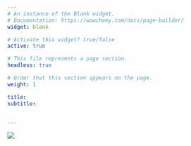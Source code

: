 ```yaml
---
# An instance of the Blank widget.
# Documentation: https://wowchemy.com/docs/page-builder/
widget: blank

# Activate this widget? true/false
active: true

# This file represents a page section.
headless: true

# Order that this section appears on the page.
weight: 1

title: 
subtitle: 


---
```

<style type="text/css">
    @keyframes scaleDraw {  /*定义关键帧、scaleDrew是需要绑定到选择器的关键帧名称*/
            0%{
                transform: scale(1);  /*开始为原始大小*/
            }
            25%{
                transform: scale(1.1); /*放大1.1倍*/
            }
            50%{
                transform: scale(1.2);
            }
            75%{
                transform: scale(1.3);
            }
        }
    .ballon{
            object-fit: cover;

            -webkit-animation-name: scaleDraw; /*关键帧名称*/
            -webkit-animation-timing-function: ease-in-out; /*动画的速度曲线*/
            -webkit-animation-iteration-count: 1;  /*动画播放的次数*/
            -webkit-animation-duration: 20s; /*动画所花费的时间*/
        }

</style>
<div>
  <img src="/pic/sun.jpeg", class='ballon'>
</div>